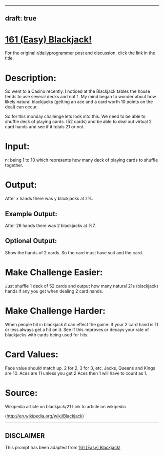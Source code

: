 ---
draft: true
----

# [161 (Easy) Blackjack!](https://www.reddit.com/r/dailyprogrammer/comments/24r50l/552014_161_easy_blackjack/)

For the original [r/dailyprogrammer](https://www.reddit.com/r/dailyprogrammer/) post and discussion, click the link in the title.

# Description:
So went to a Casino recently. I noticed at the Blackjack tables the house tends to use several decks and not 1. My mind began to wonder about how likely natural blackjacks (getting an ace and a card worth 10 points on the deal) can occur.

So for this monday challenge lets look into this. We need to be able to shuffle deck of playing cards. (52 cards) and be able to deal out virtual 2 card hands and see if it totals 21 or not. 

# Input:
n: being 1 to 10 which represents how many deck of playing cards to shuffle together.

# Output:
After x hands there was y blackjacks at z%.

## Example Output:
After 26 hands there was 2 blackjacks at %7.

## Optional Output:
Show the hands of 2 cards. So the card must have suit and the card.

# Make Challenge Easier:
Just shuffle 1 deck of 52 cards and output how many natural 21s (blackjack) hands if any you get when dealing 2 card hands.

# Make Challenge Harder:
When people hit in blackjack it can effect the game. If your 2 card hand is 11 or less always get a hit on it. See if this improves or decays your rate of blackjacks with cards being used for hits. 

# Card Values:
Face value should match up. 2 for 2, 3 for 3, etc. Jacks, Queens and Kings are 10. Aces are 11 unless you get 2 Aces then 1 will have to count as 1.

# Source:
Wikipedia article on blackjack/21  Link to article on wikipedia

(http://en.wikipedia.org/wiki/Blackjack)

----
## **DISCLAIMER**
This prompt has been adapted from [161 [Easy] Blackjack!](https://www.reddit.com/r/dailyprogrammer/comments/24r50l/552014_161_easy_blackjack/
)
